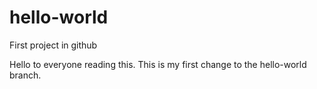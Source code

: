 # hello-world
First project in github

Hello to everyone reading this.  This is my first change to the hello-world branch.

